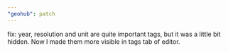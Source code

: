 ```yaml
---
"geohub": patch
---
```


fix: year, resolution and unit are quite important tags, but it was a little bit hidden. Now I made them more visible in tags tab of editor.
